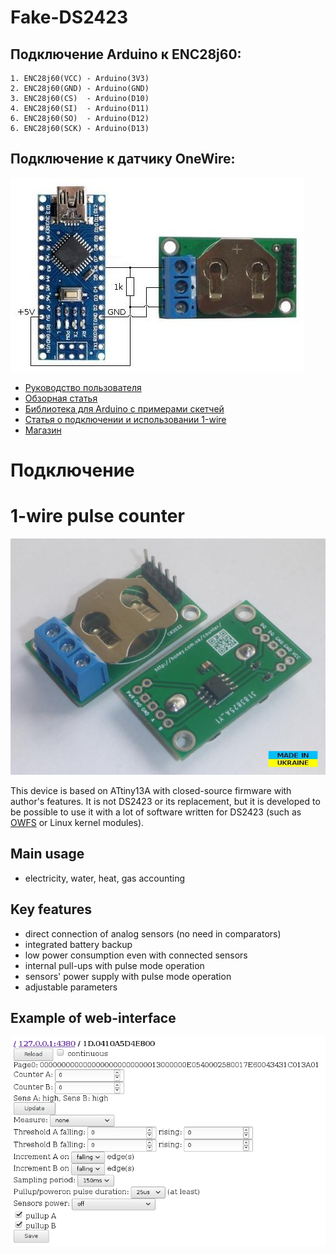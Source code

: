 # Fake-DS2423

## Подключение Arduino к ENC28j60:

    1. ENC28j60(VCC) - Arduino(3V3)
    2. ENC28j60(GND) - Arduino(GND)
    3. ENC28j60(CS)  - Arduino(D10)
    4. ENC28j60(SI)  - Arduino(D11)
    6. ENC28j60(SO)  - Arduino(D12)
    6. ENC28j60(SCK) - Arduino(D13)

## Подключение к датчику OneWire:

![1-wire pulse counter](https://github.com/Singlesw/Fake-DS2423/blob/main/img/large_AOC741-8.jpg)


* [Руководство пользователя](http://honey.com.ua/counter/manual.htm)
* [Обзорная статья](https://habr.com/ru/post/568314/)
* [Библиотека для Arduino с примерами скетчей](https://github.com/honechko/DS2423/)
* [Статья о подключении и использовании 1-wire](https://habr.com/ru/post/529720/)
* [Магазин](https://arduino.ua/prod4180-schetchik-impylsov-s-interfeisom-1-wire-sdelano-v-ykraine)


# Подключение





# 1-wire pulse counter

![1-wire pulse counter](https://github.com/honechko/DS2423/raw/main/counter.jpg)

This device is based on ATtiny13A with closed-source firmware with author's
features. It is not DS2423 or its replacement, but it is developed to be
possible to use it with a lot of software written for DS2423
(such as [OWFS](https://github.com/owfs/owfs) or Linux kernel modules).

## Main usage

* electricity, water, heat, gas accounting

## Key features

* direct connection of analog sensors (no need in comparators)
* integrated battery backup
* low power consumption even with connected sensors
* internal pull-ups with pulse mode operation
* sensors' power supply with pulse mode operation
* adjustable parameters

## Example of web-interface

![Web-interface](https://github.com/honechko/DS2423/raw/main/Docs/setup.png)
